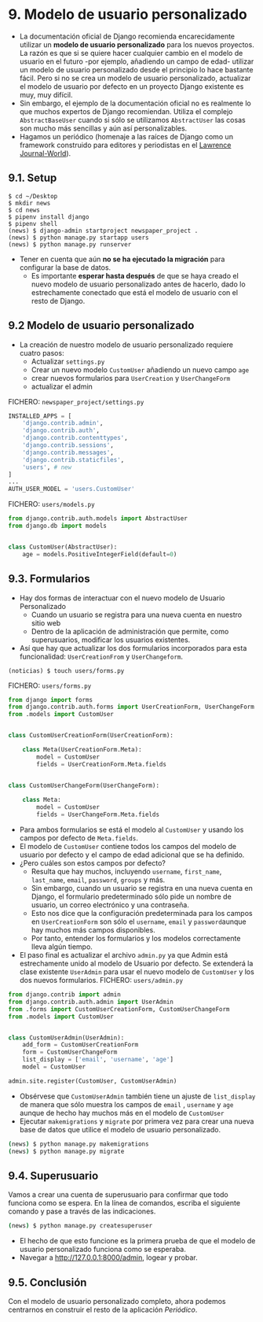 # 9. Modelo de usuario personalizado
- La documentación oficial de Django recomienda encarecidamente utilizar un **modelo de usuario personalizado** para los nuevos proyectos. La razón es que si se quiere hacer cualquier cambio en el modelo de usuario en el futuro -por ejemplo, añadiendo un campo de edad- utilizar un modelo de usuario personalizado desde el principio lo hace bastante fácil. Pero si no se crea un modelo de usuario personalizado, actualizar el modelo de usuario por defecto en un proyecto Django existente es muy, muy difícil.
- Sin embargo, el ejemplo de la documentación oficial no es realmente lo que muchos expertos de Django recomiendan. Utiliza el complejo `AbstractBaseUser` cuando si sólo se utilizamos `AbstractUser` las cosas son mucho más sencillas y aún así personalizables.
- Hagamos un periódico (homenaje a las raíces de Django como un framework construido para editores y periodistas en el [Lawrence Journal-World](https://en.wikipedia.org/wiki/Lawrence_Journal-World)).
## 9.1. Setup
```
$ cd ~/Desktop
$ mkdir news
$ cd news
$ pipenv install django
$ pipenv shell
(news) $ django-admin startproject newspaper_project .
(news) $ python manage.py startapp users
(news) $ python manage.py runserver
```
- Tener en cuenta que aún **no se ha ejecutado la migración** para configurar la base de datos.
  + Es importante **esperar hasta después** de que se haya creado el nuevo modelo de usuario personalizado antes de hacerlo, dado lo estrechamente conectado que está el modelo de usuario con el resto de Django.

## 9.2 Modelo de usuario personalizado
- La creación de nuestro modelo de usuario personalizado requiere cuatro pasos:
  + Actualizar `settings.py`
  + Crear un nuevo modelo `CustomUser` añadiendo un nuevo campo `age`
  + crear nuevos formularios para `UserCreation` y `UserChangeForm`
  + actualizar el admin


 FICHERO: `newspaper_project/settings.py`
```python
INSTALLED_APPS = [
    'django.contrib.admin',
    'django.contrib.auth',
    'django.contrib.contenttypes',
    'django.contrib.sessions',
    'django.contrib.messages',
    'django.contrib.staticfiles',
    'users', # new
]
...
AUTH_USER_MODEL = 'users.CustomUser'
```

FICHERO: `users/models.py`
```python
from django.contrib.auth.models import AbstractUser
from django.db import models


class CustomUser(AbstractUser):
    age = models.PositiveIntegerField(default=0)
```

## 9.3. Formularios
- Hay dos formas de interactuar con el nuevo modelo de Usuario Personalizado
  + Cuando un usuario se registra para una nueva cuenta en nuestro sitio web
  + Dentro de la aplicación de administración que permite, como superusuarios, modificar los usuarios existentes.
- Así que hay que actualizar los dos formularios incorporados para esta funcionalidad:
`UserCreationFrom` y `UserChangeform`.

```
(noticias) $ touch users/forms.py
```
FICHERO: `users/forms.py`
```python
from django import forms
from django.contrib.auth.forms import UserCreationForm, UserChangeForm
from .models import CustomUser


class CustomUserCreationForm(UserCreationForm):

    class Meta(UserCreationForm.Meta):
        model = CustomUser
        fields = UserCreationForm.Meta.fields


class CustomUserChangeForm(UserChangeForm):
    
    class Meta:
        model = CustomUser
        fields = UserChangeForm.Meta.fields
```
- Para ambos formularios se está el modelo al `CustomUser` y usando los campos por defecto de `Meta.fields`.
- El modelo de `CustomUser` contiene todos los campos del modelo de usuario por defecto y el campo de edad adicional que se ha definido.
- ¿Pero cuáles son estos campos por defecto?
  + Resulta que hay muchos, incluyendo ``username``, ``first_name``, ``last_name``, ``email``, ``password``, ``groups`` y más.
  + Sin embargo, cuando un usuario se registra en una nueva cuenta en Django, el formulario predeterminado sólo pide un nombre de usuario, un correo electrónico y una contraseña.
  + Esto nos dice que la configuración predeterminada para los campos en `UserCreationForm` son sólo el ``username``,  ``email`` y ``password``aunque hay muchos más campos disponibles.
  + Por tanto, entender los formularios y los modelos correctamente lleva algún tiempo.
- El paso final es actualizar el archivo `admin.py` ya que Admin está estrechamente unido al modelo de Usuario por defecto. Se extenderá la clase existente `UserAdmin` para usar el nuevo modelo de `CustomUser` y los dos nuevos formularios.
FICHERO: `users/admin.py`
```python
from django.contrib import admin
from django.contrib.auth.admin import UserAdmin
from .forms import CustomUserCreationForm, CustomUserChangeForm
from .models import CustomUser


class CustomUserAdmin(UserAdmin):
    add_form = CustomUserCreationForm
    form = CustomUserChangeForm
    list_display = ['email', 'username', 'age']
    model = CustomUser

admin.site.register(CustomUser, CustomUserAdmin)
```
- Obsérvese que `CustomUserAdmin` también tiene un ajuste de `list_display` de manera que sólo muestra los campos de `email` , `username` y `age` aunque de hecho hay muchos más en el modelo de `CustomUser`
- Ejecutar `makemigrations` y `migrate` por primera vez para crear una nueva base de datos que utilice el modelo de usuario personalizado.

```bash
(news) $ python manage.py makemigrations
(news) $ python manage.py migrate
```
## 9.4. Superusuario
Vamos a crear una cuenta de superusuario para confirmar que todo funciona como se espera. En la línea de comandos, escriba el siguiente comando y pase a través de las indicaciones.

```bash
(news) $ python manage.py createsuperuser
```
- El hecho de que esto funcione es la primera prueba de que el modelo de usuario personalizado funciona como se esperaba.
- Navegar a http://127.0.0.1:8000/admin, logear y probar.

## 9.5. Conclusión
Con el modelo de usuario personalizado completo, ahora podemos centrarnos en construir el resto de la aplicación *Periódico*.